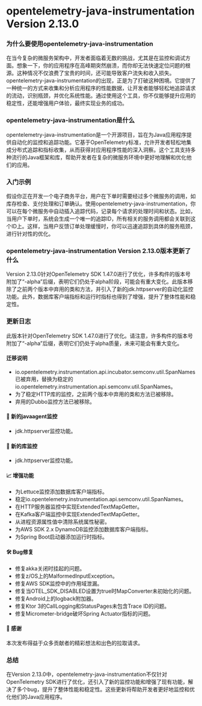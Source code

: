 # opentelemetry-java-instrumentation Version 2.13.0
### 为什么要使用opentelemetry-java-instrumentation

在当今复杂的微服务架构中，开发者面临着无数的挑战，尤其是在监控和调试方面。想象一下，你的应用程序在高峰期突然崩溃，而你却无法快速定位问题的根源。这种情况不仅浪费了宝贵的时间，还可能导致客户流失和收入损失。opentelemetry-java-instrumentation的出现，正是为了打破这种困境。它提供了一种统一的方式来收集和分析应用程序的性能数据，让开发者能够轻松地追踪请求的流动，识别瓶颈，并优化系统性能。通过使用这个工具，你不仅能够提升应用的稳定性，还能增强用户体验，最终实现业务的成功。

### opentelemetry-java-instrumentation是什么

opentelemetry-java-instrumentation是一个开源项目，旨在为Java应用程序提供自动化的监控和追踪功能。它基于OpenTelemetry标准，允许开发者轻松地集成分布式追踪和指标收集，从而获得对应用程序性能的深入洞察。这个工具支持多种流行的Java框架和库，帮助开发者在复杂的微服务环境中更好地理解和优化他们的应用。

### 入门示例

假设你正在开发一个电子商务平台，用户在下单时需要经过多个微服务的调用，如库存检查、支付处理和订单确认。使用opentelemetry-java-instrumentation，你可以在每个微服务中自动插入追踪代码，记录每个请求的处理时间和状态。比如，当用户下单时，系统会生成一个唯一的追踪ID，所有相关的服务调用都会关联到这个ID上。这样，当用户反馈订单处理缓慢时，你可以迅速追踪到具体的服务瓶颈，进行针对性的优化。

### opentelemetry-java-instrumentation Version 2.13.0版本更新了什么

Version 2.13.0针对OpenTelemetry SDK 1.47.0进行了优化，许多构件的版本号附加了“-alpha”后缀，表明它们仍处于alpha阶段，可能会有重大变化。此版本移除了之前两个版本中弃用的类和方法，并引入了新的jdk.httpserver的自动化监控功能。此外，数据库客户端指标和运行时指标也得到了增强，提升了整体性能和稳定性。

### 更新日志

此版本针对OpenTelemetry SDK 1.47.0进行了优化。请注意，许多构件的版本号附加了“-alpha”后缀，表明它们仍处于alpha质量，未来可能会有重大变化。  
#### 迁移说明  
- io.opentelemetry.instrumentation.api.incubator.semconv.util.SpanNames已被弃用，替换为稳定的io.opentelemetry.instrumentation.api.semconv.util.SpanNames。  
- 为了稳定HTTP库的监控，之前两个版本中弃用的类和方法已被移除。  
- 弃用的Dubbo监控方法已被移除。  

#### 🌟 新的javaagent监控  
- jdk.httpserver监控功能。  

#### 🌟 新的库监控  
- jdk.httpserver监控功能。  

#### 📈 增强功能  
- 为Lettuce监控添加数据库客户端指标。  
- 稳定io.opentelemetry.instrumentation.api.semconv.util.SpanNames。  
- 在HTTP服务器监控中实现ExtendedTextMapGetter。  
- 在Kafka客户端监控中实现ExtendedTextMapGetter。  
- 从进程资源属性值中清除系统属性秘密。  
- 为AWS SDK 2.x DynamoDB监控添加数据库客户端指标。  
- 为Spring Boot启动器添加运行时指标。  

#### 🛠️ Bug修复  
- 修复akka关闭时挂起的问题。  
- 修复z/OS上的MalformedInputException。  
- 修复AWS SDK监控中的作用域泄漏。  
- 修复当OTEL_SDK_DISABLED设置为true时MapConverter未初始化的问题。  
- 修复Android上的logback附加器。  
- 修复Ktor 3的CallLogging和StatusPages未包含Trace ID的问题。  
- 修复Micrometer-bridge破坏Spring Actuator指标的问题。  

#### 🙇 感谢  
本次发布得益于众多贡献者的精彩想法和出色的拉取请求。  

### 总结

在Version 2.13.0中，opentelemetry-java-instrumentation不仅针对OpenTelemetry SDK进行了优化，还引入了新的监控功能和增强了现有功能，解决了多个bug，提升了整体性能和稳定性。这些更新将帮助开发者更好地监控和优化他们的Java应用程序。